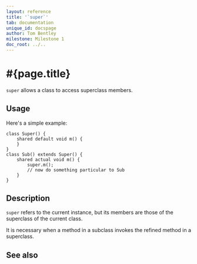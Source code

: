 ```yaml
---
layout: reference
title: '`super`'
tab: documentation
unique_id: docspage
author: Tom Bentley
milestone: Milestone 1
doc_root: ../..
---
```


# #{page.title}

`super` allows a class to access superclass members.


## Usage 

Here's a simple example:
  
    class Super() {
        shared default void m() {
        }
    }
    class Sub() extends Super() {
        shared actual void m() {
            super.m();
            // now do something particular to Sub
        }
    }


## Description

`super` refers to the current instance, but its members are those of the 
superclass of the current class. 

It is necessary when a method in a subclass invokes the refined method in 
a superclass. 


## See also

